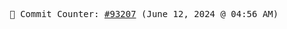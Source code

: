<p align="center">
    <samp>
        📮 Commit Counter: <a href="https://github.com/Javascript-void0/Javascript-void0/commits/main">#93207</a> (June 12, 2024 @ 04:56 AM)
    </samp>
</p>